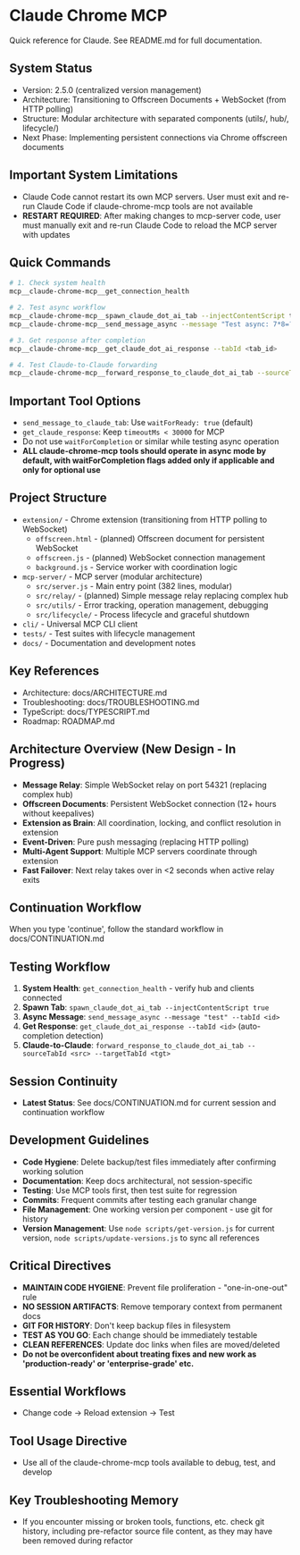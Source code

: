 # Claude Chrome MCP

Quick reference for Claude. See README.md for full documentation.

## System Status
- Version: 2.5.0 (centralized version management)
- Architecture: Transitioning to Offscreen Documents + WebSocket (from HTTP polling)
- Structure: Modular architecture with separated components (utils/, hub/, lifecycle/)
- Next Phase: Implementing persistent connections via Chrome offscreen documents

## Important System Limitations
- Claude Code cannot restart its own MCP servers. User must exit and re-run Claude Code if claude-chrome-mcp tools are not available
- **RESTART REQUIRED**: After making changes to mcp-server code, user must manually exit and re-run Claude Code to reload the MCP server with updates

## Quick Commands
```bash
# 1. Check system health
mcp__claude-chrome-mcp__get_connection_health

# 2. Test async workflow
mcp__claude-chrome-mcp__spawn_claude_dot_ai_tab --injectContentScript true
mcp__claude-chrome-mcp__send_message_async --message "Test async: 7*8=?" --tabId <tab_id>

# 3. Get response after completion
mcp__claude-chrome-mcp__get_claude_dot_ai_response --tabId <tab_id>

# 4. Test Claude-to-Claude forwarding
mcp__claude-chrome-mcp__forward_response_to_claude_dot_ai_tab --sourceTabId <source> --targetTabId <target>
```

## Important Tool Options
- `send_message_to_claude_tab`: Use `waitForReady: true` (default)
- `get_claude_response`: Keep `timeoutMs < 30000` for MCP
- Do not use `waitForCompletion` or similar while testing async operation
- **ALL claude-chrome-mcp tools should operate in async mode by default, with waitForCompletion flags added only if applicable and only for optional use**

## Project Structure
- `extension/` - Chrome extension (transitioning from HTTP polling to WebSocket)
  - `offscreen.html` - (planned) Offscreen document for persistent WebSocket
  - `offscreen.js` - (planned) WebSocket connection management
  - `background.js` - Service worker with coordination logic
- `mcp-server/` - MCP server (modular architecture)
  - `src/server.js` - Main entry point (382 lines, modular)
  - `src/relay/` - (planned) Simple message relay replacing complex hub
  - `src/utils/` - Error tracking, operation management, debugging
  - `src/lifecycle/` - Process lifecycle and graceful shutdown
- `cli/` - Universal MCP CLI client
- `tests/` - Test suites with lifecycle management
- `docs/` - Documentation and development notes

## Key References
- Architecture: docs/ARCHITECTURE.md
- Troubleshooting: docs/TROUBLESHOOTING.md
- TypeScript: docs/TYPESCRIPT.md
- Roadmap: ROADMAP.md

## Architecture Overview (New Design - In Progress)
- **Message Relay**: Simple WebSocket relay on port 54321 (replacing complex hub)
- **Offscreen Documents**: Persistent WebSocket connection (12+ hours without keepalives)
- **Extension as Brain**: All coordination, locking, and conflict resolution in extension
- **Event-Driven**: Pure push messaging (replacing HTTP polling)
- **Multi-Agent Support**: Multiple MCP servers coordinate through extension
- **Fast Failover**: Next relay takes over in <2 seconds when active relay exits

## Continuation Workflow  
When you type 'continue', follow the standard workflow in docs/CONTINUATION.md

## Testing Workflow
1. **System Health**: `get_connection_health` - verify hub and clients connected
2. **Spawn Tab**: `spawn_claude_dot_ai_tab --injectContentScript true` 
3. **Async Message**: `send_message_async --message "test" --tabId <id>`
4. **Get Response**: `get_claude_dot_ai_response --tabId <id>` (auto-completion detection)
5. **Claude-to-Claude**: `forward_response_to_claude_dot_ai_tab --sourceTabId <src> --targetTabId <tgt>`

## Session Continuity
- **Latest Status**: See docs/CONTINUATION.md for current session and continuation workflow

## Development Guidelines
- **Code Hygiene**: Delete backup/test files immediately after confirming working solution
- **Documentation**: Keep docs architectural, not session-specific
- **Testing**: Use MCP tools first, then test suite for regression
- **Commits**: Frequent commits after testing each granular change
- **File Management**: One working version per component - use git for history
- **Version Management**: Use `node scripts/get-version.js` for current version, `node scripts/update-versions.js` to sync all references

## Critical Directives
- **MAINTAIN CODE HYGIENE**: Prevent file proliferation - "one-in-one-out" rule
- **NO SESSION ARTIFACTS**: Remove temporary context from permanent docs  
- **GIT FOR HISTORY**: Don't keep backup files in filesystem
- **TEST AS YOU GO**: Each change should be immediately testable
- **CLEAN REFERENCES**: Update doc links when files are moved/deleted
- **Do not be overconfident about treating fixes and new work as 'production-ready' or 'enterprise-grade' etc.**

## Essential Workflows
- Change code → Reload extension → Test

## Tool Usage Directive
- Use all of the claude-chrome-mcp tools available to debug, test, and develop

## Key Troubleshooting Memory
- If you encounter missing or broken tools, functions, etc. check git history, including pre-refactor source file content, as they may have been removed during refactor